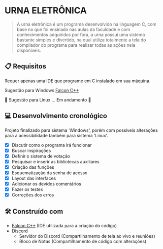 # URNA ELETRÔNICA
>A urna eletrônica é um programa desenvolvido na linguagem C, com base no que foi ensinado nas aulas da faculdade e com conhecimentos adquiridos por fora, a urna possui uma sistema bastante simples e divertido, na qual utiliza totalmente a tela do compilador do programa para realizar todas as ações nela disponíveis.

## **:clipboard:** Requisitos
Requer apenas uma IDE que programe em C instalado em sua máquina.

Sugestão para Windows [Falcon C++](http://falconcpp.sourceforge.net/downloads/)

**:construction:** Sugestão para Linux ... Em andamento **:construction:**

## **:computer:** Desenvolvimento cronológico
Projeto finalizado para sistema 'Windows', porém com possíveis alterações para a acessibilidade também para sistema 'Linux'.
 - [x] Discutir como o programa irá funcionar
 - [x] Buscar inspirações
 - [x] Definir o sistema de votação
 - [x] Pesquisar e inserir as bibliotecas auxiliares
 - [x] Criação das funções
 - [x] Esquematização da senha de acesso
 - [x] Layout das interfaces
 - [x] Adicionar os devidos comentários
 - [x] Fazer os testes
 - [x] Correções dos erros

## **:hammer_and_wrench:** Construído com
 * [Falcon C++](http://falconcpp.sourceforge.net/) (IDE utilizada para a criação do código)
 * [Discord](https://discord.com/)
	 * Servidor do Discord (Compartilhamento de tela ao vivo e reuniões)
	 * Bloco de Notas (Compartilhamento de código com alterações)     
